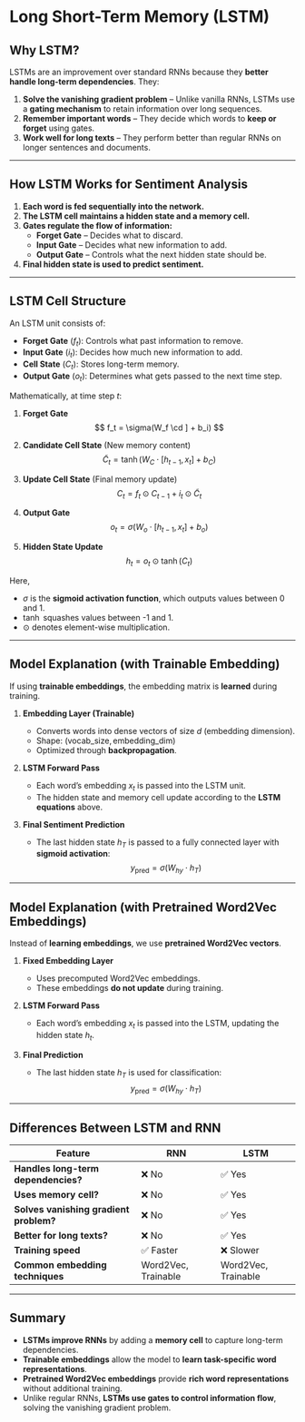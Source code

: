 # Long Short-Term Memory (LSTM)

## Why LSTM?
LSTMs are an improvement over standard RNNs because they **better handle long-term dependencies**. They:

1. **Solve the vanishing gradient problem** – Unlike vanilla RNNs, LSTMs use a **gating mechanism** to retain information over long sequences.  
2. **Remember important words** – They decide which words to **keep or forget** using gates.  
3. **Work well for long texts** – They perform better than regular RNNs on longer sentences and documents.  

---

## How LSTM Works for Sentiment Analysis

1. **Each word is fed sequentially into the network.**  
2. **The LSTM cell maintains a hidden state and a memory cell.**  
3. **Gates regulate the flow of information:**
   - **Forget Gate** – Decides what to discard.  
   - **Input Gate** – Decides what new information to add.  
   - **Output Gate** – Controls what the next hidden state should be.  
4. **Final hidden state is used to predict sentiment.**  

---

## LSTM Cell Structure

An LSTM unit consists of:

- **Forget Gate** ($f_t$): Controls what past information to remove.  
- **Input Gate** ($i_t$): Decides how much new information to add.  
- **Cell State** ($C_t$): Stores long-term memory.  
- **Output Gate** ($o_t$): Determines what gets passed to the next time step.  

Mathematically, at time step $t$:

1. **Forget Gate**  
   $$
   f_t = \sigma(W_f \cd
] + b_i)
   $$

3. **Candidate Cell State** (New memory content)  
   $$
   \tilde{C}_t = \tanh(W_C \cdot [h_{t-1}, x_t] + b_C)
   $$

4. **Update Cell State** (Final memory update)  
   $$
   C_t = f_t \odot C_{t-1} + i_t \odot \tilde{C}_t
   $$

5. **Output Gate**  
   $$
   o_t = \sigma(W_o \cdot [h_{t-1}, x_t] + b_o)
   $$

6. **Hidden State Update**  
   $$
   h_t = o_t \odot \tanh(C_t)
   $$

Here,  
- $\sigma$ is the **sigmoid activation function**, which outputs values between 0 and 1.  
- $\tanh$ squashes values between -1 and 1.  
- $\odot$ denotes element-wise multiplication.  

---

## Model Explanation (with Trainable Embedding)

If using **trainable embeddings**, the embedding matrix is **learned** during training.

1. **Embedding Layer (Trainable)**
   - Converts words into dense vectors of size $d$ (embedding dimension).  
   - Shape: $(\text{vocab\_size}, \text{embedding\_dim})$  
   - Optimized through **backpropagation**.

2. **LSTM Forward Pass**
   - Each word’s embedding $x_t$ is passed into the LSTM unit.  
   - The hidden state and memory cell update according to the **LSTM equations** above.

3. **Final Sentiment Prediction**
   - The last hidden state $h_T$ is passed to a fully connected layer with **sigmoid activation**:
     $$
     y_{\text{pred}} = \sigma(W_{hy} \cdot h_T)
     $$

---

## Model Explanation (with Pretrained Word2Vec Embeddings)

Instead of **learning embeddings**, we use **pretrained Word2Vec vectors**.

1. **Fixed Embedding Layer**
   - Uses precomputed Word2Vec embeddings.  
   - These embeddings **do not update** during training.  

2. **LSTM Forward Pass**
   - Each word’s embedding $x_t$ is passed into the LSTM, updating the hidden state $h_t$.  

3. **Final Prediction**
   - The last hidden state $h_T$ is used for classification:
     $$
     y_{\text{pred}} = \sigma(W_{hy} \cdot h_T)
     $$

---

## Differences Between LSTM and RNN

| Feature               | RNN | LSTM |
|-----------------------|----|------|
| **Handles long-term dependencies?** | ❌ No | ✅ Yes |
| **Uses memory cell?** | ❌ No | ✅ Yes |
| **Solves vanishing gradient problem?** | ❌ No | ✅ Yes |
| **Better for long texts?** | ❌ No | ✅ Yes |
| **Training speed** | ✅ Faster | ❌ Slower |
| **Common embedding techniques** | Word2Vec, Trainable | Word2Vec, Trainable |

---

## Summary

- **LSTMs improve RNNs** by adding a **memory cell** to capture long-term dependencies.  
- **Trainable embeddings** allow the model to **learn task-specific word representations**.  
- **Pretrained Word2Vec embeddings** provide **rich word representations** without additional training.  
- Unlike regular RNNs, **LSTMs use gates to control information flow**, solving the vanishing gradient problem.  

